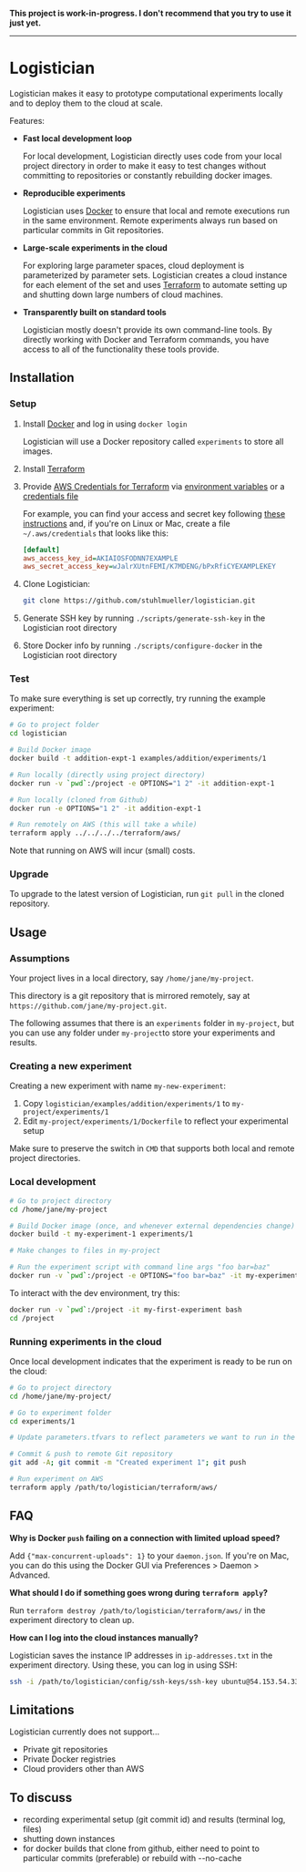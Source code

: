 **This project is work-in-progress. I don't recommend that you try to use it just yet.**

----

# Logistician

Logistician makes it easy to prototype computational experiments locally and to deploy them to the cloud at scale. 

Features:

- **Fast local development loop** 

    For local development, Logistician directly uses code from your local project directory in order to make it easy to test changes without committing to repositories or constantly rebuilding docker images.
    
- **Reproducible experiments**

    Logistician uses [Docker](https://www.docker.com/community-edition) to ensure that local and remote executions run in the same environment. Remote experiments always run based on particular commits in Git repositories.
    
- **Large-scale experiments in the cloud**

    For exploring large parameter spaces, cloud deployment is parameterized by parameter sets. Logistician creates a cloud instance for each element of the set and uses [Terraform](https://www.terraform.io/) to automate setting up and shutting down large numbers of cloud machines.

- **Transparently built on standard tools**

    Logistician mostly doesn't provide its own command-line tools. By directly working with Docker and Terraform commands, you have access to all of the functionality these tools provide.

## Installation

### Setup

1. Install [Docker](https://www.docker.com/community-edition) and log in using `docker login`

    Logistician will use a Docker repository called `experiments` to store all images.

2. Install [Terraform](https://www.terraform.io/)

3. Provide [AWS Credentials for Terraform](https://www.terraform.io/docs/providers/aws/) via [environment variables](https://docs.aws.amazon.com/cli/latest/userguide/cli-chap-getting-started.html#cli-environment) or a [credentials file](https://docs.aws.amazon.com/cli/latest/userguide/cli-chap-getting-started.html#cli-config-files)

    For example, you can find your access and secret key following [these instructions](https://docs.aws.amazon.com/general/latest/gr/managing-aws-access-keys.html) and, if you're on Linux or Mac, create a file `~/.aws/credentials` that looks like this:
    
    ```ini
    [default]
    aws_access_key_id=AKIAIOSFODNN7EXAMPLE
    aws_secret_access_key=wJalrXUtnFEMI/K7MDENG/bPxRfiCYEXAMPLEKEY
    ```

4. Clone Logistician: 

    ```sh
    git clone https://github.com/stuhlmueller/logistician.git
    ```

5. Generate SSH key by running `./scripts/generate-ssh-key` in the Logistician root directory

6. Store Docker info by running `./scripts/configure-docker` in the Logistician root directory


### Test

To make sure everything is set up correctly, try running the example experiment:

```sh
# Go to project folder
cd logistician

# Build Docker image
docker build -t addition-expt-1 examples/addition/experiments/1

# Run locally (directly using project directory)
docker run -v `pwd`:/project -e OPTIONS="1 2" -it addition-expt-1

# Run locally (cloned from Github)
docker run -e OPTIONS="1 2" -it addition-expt-1

# Run remotely on AWS (this will take a while)
terraform apply ../../../../terraform/aws/
```

Note that running on AWS will incur (small) costs.

### Upgrade

To upgrade to the latest version of Logistician, run `git pull` in the cloned repository.

## Usage

### Assumptions

Your project lives in a local directory, say `/home/jane/my-project`.

This directory is a git repository that is mirrored remotely, say at `https://github.com/jane/my-project.git`.

The following assumes that there is an `experiments` folder in `my-project`, but you can use any folder under `my-project`to store your experiments and results.

### Creating a new experiment

Creating a new experiment with name `my-new-experiment`:

1. Copy `logistician/examples/addition/experiments/1` to `my-project/experiments/1`
2. Edit `my-project/experiments/1/Dockerfile` to reflect your experimental setup

Make sure to preserve the switch in `CMD` that supports both local and remote project directories.

### Local development

```sh
# Go to project directory
cd /home/jane/my-project

# Build Docker image (once, and whenever external dependencies change)
docker build -t my-experiment-1 experiments/1

# Make changes to files in my-project

# Run the experiment script with command line args "foo bar=baz"
docker run -v `pwd`:/project -e OPTIONS="foo bar=baz" -it my-experiment-1
```

To interact with the dev environment, try this:

```sh
docker run -v `pwd`:/project -it my-first-experiment bash
cd /project
```

### Running experiments in the cloud

Once local development indicates that the experiment is ready to be run on the cloud:

```sh
# Go to project directory
cd /home/jane/my-project/

# Go to experiment folder
cd experiments/1

# Update parameters.tfvars to reflect parameters we want to run in the cloud

# Commit & push to remote Git repository
git add -A; git commit -m "Created experiment 1"; git push

# Run experiment on AWS
terraform apply /path/to/logistician/terraform/aws/
```

## FAQ

**Why is Docker `push` failing on a connection with limited upload speed?**

Add `{"max-concurrent-uploads": 1}` to your `daemon.json`. If you're on Mac, you can do this using the Docker GUI via Preferences > Daemon > Advanced.

**What should I do if something goes wrong during `terraform apply`?**

Run `terraform destroy /path/to/logistician/terraform/aws/` in the experiment directory to clean up.

**How can I log into the cloud instances manually?**

Logistician saves the instance IP addresses in `ip-addresses.txt` in the experiment directory. Using these, you can log in using SSH:
    
```sh
ssh -i /path/to/logistician/config/ssh-keys/ssh-key ubuntu@54.153.54.33
```

## Limitations

Logistician currently does not support...

- Private git repositories
- Private Docker registries
- Cloud providers other than AWS

## To discuss

- recording experimental setup (git commit id) and results (terminal log, files)
- shutting down instances
- for docker builds that clone from github, either need to point to particular commits (preferable) or rebuild with --no-cache